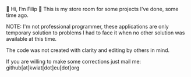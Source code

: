 👋 Hi, I’m Filip
👀 This is my store room for some projects I've done, some time ago.

NOTE: I'm not professional programmer, these applications are only temporary solution to problems I had to face it when no other solution was available at this time.

The code was not created with clarity and editing by others in mind.

If you are willing to make some corrections just mail me: github[at]kwiat[dot]eu[dot]org
